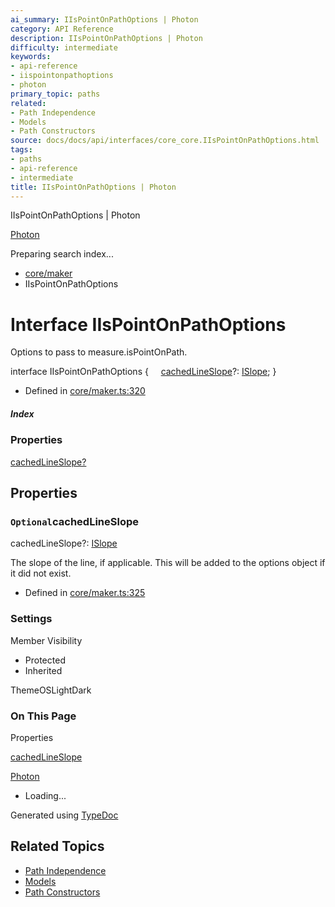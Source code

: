 ```yaml
---
ai_summary: IIsPointOnPathOptions | Photon
category: API Reference
description: IIsPointOnPathOptions | Photon
difficulty: intermediate
keywords:
- api-reference
- iispointonpathoptions
- photon
primary_topic: paths
related:
- Path Independence
- Models
- Path Constructors
source: docs/docs/api/interfaces/core_core.IIsPointOnPathOptions.html
tags:
- paths
- api-reference
- intermediate
title: IIsPointOnPathOptions | Photon
---
```

IIsPointOnPathOptions | Photon

[Photon](../index.md)




Preparing search index...

* [core/maker](../modules/core_maker.md)
* IIsPointOnPathOptions

# Interface IIsPointOnPathOptions

Options to pass to measure.isPointOnPath.

interface IIsPointOnPathOptions {
    [cachedLineSlope](#cachedlineslope)?: [ISlope](core_maker.ISlope.md);
}

* Defined in [core/maker.ts:320](https://github.com/mwhite454/photon/blob/main/packages/photon/src/core/maker.ts#L320)

##### Index

### Properties

[cachedLineSlope?](#cachedlineslope)

## Properties

### `Optional`cachedLineSlope

cachedLineSlope?: [ISlope](core_maker.ISlope.md)

The slope of the line, if applicable. This will be added to the options object if it did not exist.

* Defined in [core/maker.ts:325](https://github.com/mwhite454/photon/blob/main/packages/photon/src/core/maker.ts#L325)

### Settings

Member Visibility

* Protected
* Inherited

ThemeOSLightDark

### On This Page

Properties

[cachedLineSlope](#cachedlineslope)

[Photon](../index.md)

* Loading...

Generated using [TypeDoc](https://typedoc.org/)

## Related Topics

- [Path Independence](../index.md)
- [Models](../index.md)
- [Path Constructors](../index.md)
